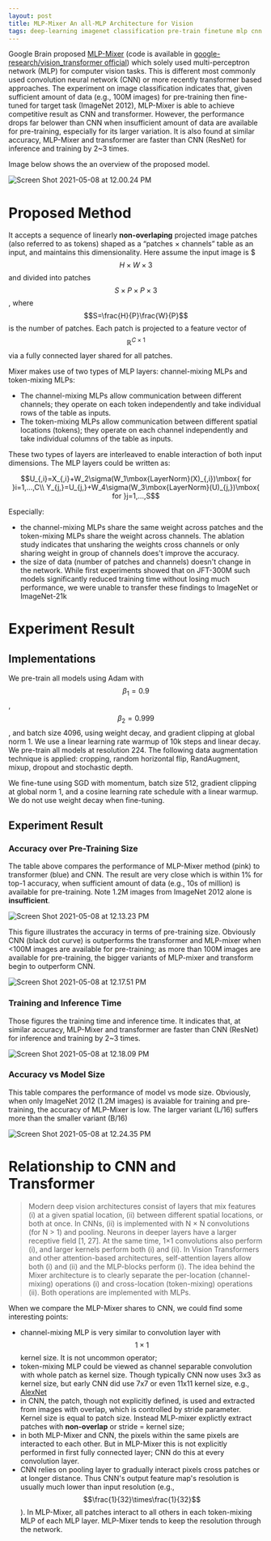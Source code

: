 ```yaml
---
layout: post
title: MLP-Mixer An all-MLP Architecture for Vision
tags: deep-learning imagenet classification pre-train finetune mlp cnn transformer
---
```



Google Brain proposed [MLP-Mixer](https://arxiv.org/abs/2105.01601v1) (code is available in [google-research/vision_transformer official](https://github.com/google-research/vision_transformer)) which solely used multi-perceptron network (MLP) for computer vision tasks. This is different most commonly used convolution neural network (CNN) or more recently transformer based approaches. The experiment on image classification indicates that, given sufficient amount of data (e.g., 100M images) for pre-training then fine-tuned for target task (ImageNet 2012), MLP-Mixer is able to achieve competitive result as CNN and transformer. However, the performance drops far belower than CNN when insufficient amount of data are available for pre-training, especially for its larger variation. It is also found at similar accuracy, MLP-Mixer and transformer are faster than CNN (ResNet) for inference and training by 2~3 times.

Image below shows the an overview of the proposed model.

![Screen Shot 2021-05-08 at 12.00.24 PM](https://raw.githubusercontent.com/zhangtemplar/zhangtemplar.github.io/master/uPic/2021_05_08_12_00_53_Screen%20Shot%202021-05-08%20at%2012.00.24%20PM.png)

# Proposed Method

It accepts a sequence of linearly **non-overlaping** projected image patches (also referred to as tokens) shaped as a “patches × channels” table as an input, and maintains this dimensionality. Here assume the input image is $$$H\times W \times 3$$ and divided into patches $$S\times P\times P \times 3$$, where $$S=\frac{H}{P}\frac{W}{P}$$ is the number of patches. Each patch is projected to a feature vector of $$\mathbb{R}^{C\times 1}$$ via a fully connected layer shared for all patches.

Mixer makes use of two types of MLP layers: channel-mixing MLPs and token-mixing MLPs:

- The channel-mixing MLPs allow communication between different channels; they operate on each token independently and take individual rows of the table as inputs. 
- The token-mixing MLPs allow communication between different spatial locations (tokens); they operate on each channel independently and take individual columns of the table as inputs. 

These two types of layers are interleaved to enable interaction of both input dimensions. The MLP layers could be written as:

$$U_{,i}=X_{,i}+W_2\sigma(W_1\mbox{LayerNorm}(X)_{,i})\mbox{ for }i=1,...,C\\ Y_{j,}=U_{j,}+W_4\sigma(W_3\mbox{LayerNorm}(U)_{j,})\mbox{ for }j=1,...,S$$

Especially:

- the channel-mixing MLPs share the same weight across patches and the token-mixing MLPs share the weight across channels. The ablation study indicates that unsharing the weights cross channels or only sharing weight in group of channels does't improve the accuracy.
- the size of data (number of patches and channels) doesn't change in the network. While first experiments showed that on JFT-300M such models significantly reduced training time without losing much performance, we were unable to transfer these findings to ImageNet or ImageNet-21k

# Experiment Result

## Implementations

We pre-train all models using Adam with $$\beta_1= 0.9$$, $$\beta_2= 0.999$$, and batch size 4096, using weight decay, and gradient clipping at global norm 1. We use a linear learning rate warmup of 10k steps and linear decay. We pre-train all models at resolution 224. The following data augmentation technique is applied: cropping, random horizontal flip, RandAugment, mixup, dropout and stochastic depth.

We fine-tune using SGD with momentum, batch size 512, gradient clipping at global norm 1, and a cosine learning rate schedule with a linear warmup. We do not use weight decay when fine-tuning.

## Experiment Result

### Accuracy over Pre-Training Size

The table above compares the performance of MLP-Mixer method (pink) to transformer (blue) and CNN. The result are very close which is within 1% for top-1 accuracy, when sufficient amount of data (e.g., 10s of million) is available for pre-training. Note 1.2M images from ImageNet 2012 alone is **insufficient**.

![Screen Shot 2021-05-08 at 12.13.23 PM](https://raw.githubusercontent.com/zhangtemplar/zhangtemplar.github.io/master/uPic/2021_05_08_12_13_30_Screen%20Shot%202021-05-08%20at%2012.13.23%20PM.png)

This figure illustrates the accuracy in terms of pre-training size. Obviously CNN (black dot curve) is outperforms the transformer and MLP-mixer when <100M images are available for pre-training; as more than 100M images are available for pre-training, the bigger variants of MLP-mixer and transform begin to outperform CNN.

![Screen Shot 2021-05-08 at 12.17.51 PM](https://raw.githubusercontent.com/zhangtemplar/zhangtemplar.github.io/master/uPic/2021_05_08_12_17_56_Screen%20Shot%202021-05-08%20at%2012.17.51%20PM.png)

### Training and Inference Time

Those figures the training time and inference time. It indicates that, at similar accuracy, MLP-Mixer and transformer are faster than CNN (ResNet) for inference and training by 2~3 times.

![Screen Shot 2021-05-08 at 12.18.09 PM](https://raw.githubusercontent.com/zhangtemplar/zhangtemplar.github.io/master/uPic/2021_05_08_12_18_19_Screen%20Shot%202021-05-08%20at%2012.18.09%20PM.png)

### Accuracy vs Model Size

This table compares the performance of model vs mode size. Obviously, when only ImageNet 2012 (1.2M images) is avaiable for training and pre-training, the accuracy of MLP-Mixer is low. The larger variant (L/16) suffers more than the smaller variant (B/16) 

![Screen Shot 2021-05-08 at 12.24.35 PM](https://raw.githubusercontent.com/zhangtemplar/zhangtemplar.github.io/master/uPic/2021_05_08_12_24_40_Screen%20Shot%202021-05-08%20at%2012.24.35%20PM.png)

# Relationship to CNN and Transformer

> Modern deep vision architectures consist of layers that mix features (i) at a given spatial location, (ii) between different spatial locations, or both at once. In CNNs, (ii) is implemented with N × N convolutions (for N > 1) and pooling. Neurons in deeper layers have a larger receptive field [1, 27]. At the same time, 1×1 convolutions also perform (i), and larger kernels perform both (i) and (ii). In Vision Transformers and other attention-based architectures, self-attention layers allow both (i) and (ii) and the MLP-blocks perform (i). The idea behind the Mixer architecture is to clearly separate the per-location (channel-mixing) operations (i) and cross-location (token-mixing) operations (ii). Both operations are implemented with MLPs.

When we compare the MLP-Mixer shares to CNN, we could find some interesting points:

- channel-mixing MLP is very similar to convolution layer with $$1\times1$$ kernel size. It is not uncommon operator;
- token-mixing MLP could be viewed as channel separable convolution with whole patch as kernel size. Though typically CNN now uses 3x3 as kernel size, but early CNN did use 7x7 or even 11x11 kernel size, e.g., [AlexNet](https://papers.nips.cc/paper/4824-imagenet-classification-with-deep-convolutional-neural-networks.pdf)
- in CNN, the patch, though not explicitly defined, is used and extracted from images with overlap, which is controlled by stride parameter. Kernel size is equal to patch size. Instead MLP-mixer explictly extract patches with **non-overlap** or stride = kernel size;
- in both MLP-Mixer and CNN, the pixels within the same pixels are interacted to each other. But in MLP-Mixer this is not explicitly performed in first fully connected layer; CNN do this at every convolution layer. 
- CNN relies on pooling layer to gradually interact pixels cross patches or at longer distance. Thus CNN's output feature map's resolution is usually much lower than input resolution (e.g., $$\frac{1}{32}\times\frac{1}{32}$$). In MLP-Mixer, all patches interact to all others in each token-mixing MLP of each MLP layer. MLP-Mixer tends to keep the resolution through the network.
